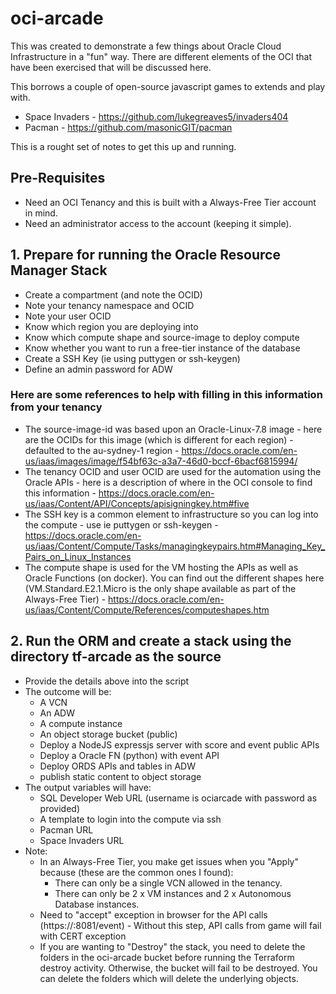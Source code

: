 # oci-arcade

This was created to demonstrate a few things about Oracle Cloud Infrastructure in a "fun" way. There are different elements of the OCI that have been exercised that will be discussed here.

This borrows a couple of open-source javascript games to extends and play with.

- Space Invaders - https://github.com/lukegreaves5/invaders404
- Pacman - https://github.com/masonicGIT/pacman

This is a rought set of notes to get this up and running.

## Pre-Requisites

- Need an OCI Tenancy and this is built with a Always-Free Tier account in mind.
- Need an administrator access to the account (keeping it simple).

## 1. Prepare for running the Oracle Resource Manager Stack

- Create a compartment (and note the OCID)
- Note your tenancy namespace and OCID
- Note your user OCID
- Know which region you are deploying into
- Know which compute shape and source-image to deploy compute
- Know whether you want to run a free-tier instance of the database
- Create a SSH Key (ie using puttygen or ssh-keygen)
- Define an admin password for ADW

### Here are some references to help with filling in this information from your tenancy

- The source-image-id was based upon an Oracle-Linux-7.8 image - here are the OCIDs for this image (which is different for each region) - defaulted to the au-sydney-1 region - https://docs.oracle.com/en-us/iaas/images/image/f54bf63c-a3a7-46d0-bccf-6bacf6815994/
- The tenancy OCID and user OCID are used for the automation using the Oracle APIs - here is a description of where in the OCI console to find this information - https://docs.oracle.com/en-us/iaas/Content/API/Concepts/apisigningkey.htm#five
- The SSH key is a common element to infrastructure so you can log into the compute - use ie puttygen or ssh-keygen - https://docs.oracle.com/en-us/iaas/Content/Compute/Tasks/managingkeypairs.htm#Managing_Key_Pairs_on_Linux_Instances
- The compute shape is used for the VM hosting the APIs as well as Oracle Functions (on docker). You can find out the different shapes here (VM.Standard.E2.1.Micro is the only shape available as part of the Always-Free Tier) - https://docs.oracle.com/en-us/iaas/Content/Compute/References/computeshapes.htm

## 2. Run the ORM and create a stack using the directory tf-arcade as the source

- Provide the details above into the script
- The outcome will be:
  - A VCN
  - An ADW
  - A compute instance
  - An object storage bucket (public)
  - Deploy a NodeJS expressjs server with score and event public APIs
  - Deploy a Oracle FN (python) with event API
  - Deploy ORDS APIs and tables in ADW
  - publish static content to object storage
- The output variables will have:
  - SQL Developer Web URL (username is ociarcade with password as provided)
  - A template to login into the compute via ssh
  - Pacman URL
  - Space Invaders URL
- Note:
  - In an Always-Free Tier, you make get issues when you "Apply" because (these are the common ones I found):
    - There can only be a single VCN allowed in the tenancy.
    - There can only be 2 x VM instances and 2 x Autonomous Database instances.
  - Need to "accept" exception in browser for the API calls (https://<compute-public-ip>:8081/event) - Without this step, API calls from game will fail with CERT exception
  - If you are wanting to "Destroy" the stack, you need to delete the folders in the oci-arcade bucket before running the Terraform destroy activity. Otherwise, the bucket will fail to be destroyed. You can delete the folders which will delete the underlying objects.
